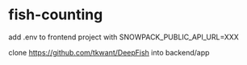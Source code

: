 # fish-counting
add .env to frontend project with 
SNOWPACK_PUBLIC_API_URL=XXX

clone https://github.com/tkwant/DeepFish into backend/app
